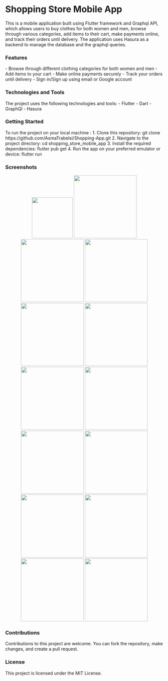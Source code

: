 # Shopping Store Mobile App

This is a mobile application built using Flutter framework and Graphql API, which allows users to buy clothes for both women and men, browse through various categories, add items to their cart, make payments online, and track their orders until delivery. The application uses Hasura as a backend to manage the database and the graphql queries.

<h3>Features</h3>
- Browse through different clothing categories for both women and men
- Add items to your cart
- Make online payments securely
- Track your orders until delivery
- Sign in/Sign up using email or Google account

<h3>Technologies and Tools</h3>
The project uses the following technologies and tools:
- Flutter
- Dart
- GraphQl
- Hasura

<h3>Getting Started</h3>
To run the project on your local machine : 
1. Clone this repository: git clone https://github.com/AsmaTrabelsi/Shopping-App.git
2. Navigate to the project directory: cd shopping_store_mobile_app
3. Install the required dependencies: flutter pub get
4. Run the app on your preferred emulator or device: flutter run

<h3>Screenshots</h3>
<div align="center">
<img src="https://github.com/AsmaTrabelsi/Shopping-App/assets/84926915/2355f279-501f-4b41-9285-9af9058e82af" width="130">
<img src="https://github.com/AsmaTrabelsi/Shopping-App/assets/84926915/174479b7-39f2-4867-aa63-8c8c3e81693c" width="200">
<img src="https://github.com/AsmaTrabelsi/Shopping-App/assets/84926915/3359ad80-5637-4fd3-8646-a8c0c511d7df" width="200">
  
<img src="https://github.com/AsmaTrabelsi/Shopping-App/assets/84926915/4c94d41f-25cb-4b5b-9b18-d7184056b2bf" width="200">
<img src="https://github.com/AsmaTrabelsi/Shopping-App/assets/84926915/ed6839ed-da59-4464-adb4-b9853d0d6fcf" width="200">
  
<img src="https://github.com/AsmaTrabelsi/Shopping-App/assets/84926915/e35bb633-67b6-494a-8135-86acec0b0a7e" width="200">
<img src="https://github.com/AsmaTrabelsi/Shopping-App/assets/84926915/1385dbba-2e61-4c00-bcb3-355e5bee0f5b" width="200">
  
<img src="https://github.com/AsmaTrabelsi/Shopping-App/assets/84926915/ba0a4eea-78ff-4ad9-93a4-574dea5a6b31" width="200">
  
 <img src="https://github.com/AsmaTrabelsi/Shopping-App/assets/84926915/c11292fc-0ac7-4405-8e86-8b16414b0e68" width="200">
<img src="https://github.com/AsmaTrabelsi/Shopping-App/assets/84926915/640eeb37-ec96-43b5-ad28-56a351780c19" width="200">
  
<img src="https://github.com/AsmaTrabelsi/Shopping-App/assets/84926915/56c6c8ca-7589-4777-899c-6d05dccc014f" width="200">
<img src="https://github.com/AsmaTrabelsi/Shopping-App/assets/84926915/456646b0-46e2-4b2d-bbac-8de64bbf3e80" width="200">
  
  <img src="https://github.com/AsmaTrabelsi/Shopping-App/assets/84926915/5a838d5e-0778-418d-a369-9be14394644b" width="200">
<img src="https://github.com/AsmaTrabelsi/Shopping-App/assets/84926915/7d593986-421d-493b-abea-73ddb31e002b" width="200">
                                                                                                                        
</div>

<h3>Contributions</h3>
Contributions to this project are welcome. You can fork the repository, make changes, and create a pull request.

<h3>License</h3>
This project is licensed under the MIT License.
